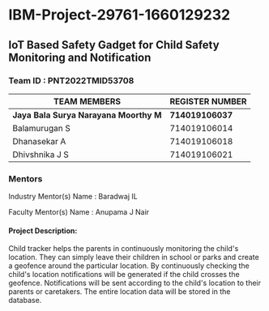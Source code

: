# IBM-Project-29761-1660129232

## IoT Based Safety Gadget for Child Safety Monitoring and Notification 

### Team ID : PNT2022TMID53708

|           TEAM MEMBERS             | REGISTER NUMBER |
|------------------------------------|:----------------| 
|<b>Jaya Bala Surya Narayana Moorthy M</b>| <b>714019106037</b>|
| Balamurugan S                      | 714019106014    |
| Dhanasekar A                       | 714019106018    |
| Dhivshnika J S                     | 714019106021    |


### Mentors
Industry Mentor(s) Name : Baradwaj IL

Faculty Mentor(s) Name :  Anupama J Nair

#### Project Description:

Child tracker helps the parents in continuously monitoring the child's location. They can simply leave their children in school or parks and create a geofence around the particular location. By continuously checking the child's location notifications will be generated if the child crosses the geofence. Notifications will be sent according to the child's location to their parents or caretakers. The entire location data will be stored in the database.
